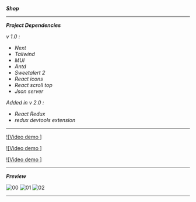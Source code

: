 **_Shop_**

---

**_Project Dependencies_**

_v 1.0 :_

- _Next_
- _Tailwind_
- _MUI_
- _Antd_
- _Sweetalert 2_
- _React icons_
- _React scroll top_
- _Json server_

_Added in v 2.0 :_

- _React Redux_
- _redux devtools extension_

---

[![Video demo ]](https://github.com/immohammadrezatavakkoli/shop/assets/100797809/322c40e8-0d1d-446a-b5e1-6494ca6a9952)

[![Video demo ]](https://github.com/immohammadrezatavakkoli/shop/assets/100797809/69f2321e-73c3-49bd-9dbe-b8713296876c)

[![Video demo ]](https://github.com/immohammadrezatavakkoli/shop/assets/100797809/d0538753-0f52-4954-8c36-c0c2ea52a85a)

---

**_Preview_**

![00](https://github.com/ozvoll00/coffeeshop/assets/100797809/17709b7a-c2d5-423d-b0dc-4e2a886c1874)
![01](https://github.com/ozvoll00/coffeeshop/assets/100797809/06391636-af8f-4cb3-b651-fed76c800e86)
![02](https://github.com/ozvoll00/coffeeshop/assets/100797809/990120a5-547b-4a7b-8c1c-c74f5354fd16)

---

